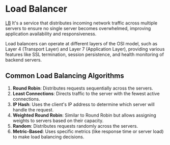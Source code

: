 # Load Balancer

[LB](https://en.wikipedia.org/wiki/Load_balancing_(computing)) It's a service that distributes incoming network traffic across multiple servers to ensure no single server becomes overwhelmed, improving application availability and responsiveness.

Load balancers can operate at different layers of the OSI model, such as Layer 4 (Transport Layer) and Layer 7 (Application Layer), providing various features like SSL termination, session persistence, and health monitoring of backend servers. 

## Common Load Balancing Algorithms

1. **Round Robin**: Distributes requests sequentially across the servers.
2. **Least Connections**: Directs traffic to the server with the fewest active connections.
3. **IP Hash**: Uses the client's IP address to determine which server will handle the request.
4. **Weighted Round Robin**: Similar to Round Robin but allows assigning weights to servers based on their capacity.
5. **Random**: Distributes requests randomly across the servers.
6. **Metric-Based**: Uses specific metrics (like response time or server load) to make load balancing decisions.
